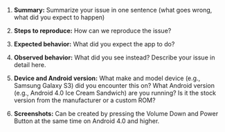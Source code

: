 1. **Summary:** Summarize your issue in one sentence (what goes wrong, what did you expect to happen)

2. **Steps to reproduce:** How can we reproduce the issue?

3. **Expected behavior:** What did you expect the app to do?

4. **Observed behavior:** What did you see instead?  Describe your issue in detail here.

5. **Device and Android version:** What make and model device (e.g., Samsung Galaxy S3) did you encounter this on?  What Android version (e.g., Android 4.0 Ice Cream Sandwich) are you running?  Is it the stock version from the manufacturer or a custom ROM?

5. **Screenshots:** Can be created by pressing the Volume Down and Power Button at the same time on Android 4.0 and higher.